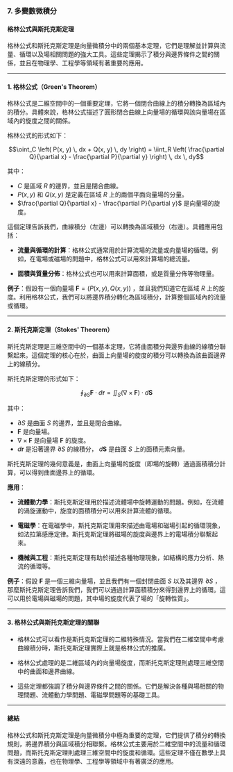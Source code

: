 ### **7. 多變數微積分**  
#### **格林公式與斯托克斯定理**

格林公式和斯托克斯定理是向量微積分中的兩個基本定理，它們是理解並計算與流量、循環以及場相關問題的強大工具。這些定理揭示了積分與邊界條件之間的關係，並且在物理學、工程學等領域有著重要的應用。

---

#### **1. 格林公式（Green's Theorem）**

格林公式是二維空間中的一個重要定理，它將一個閉合曲線上的積分轉換為區域內的積分。具體來說，格林公式描述了圓形閉合曲線上向量場的循環與該向量場在區域內的旋度之間的關係。

格林公式的形式如下：


```math
\oint_C \left( P(x, y) \, dx + Q(x, y) \, dy \right) = \iint_R \left( \frac{\partial Q}{\partial x} - \frac{\partial P}{\partial y} \right) \, dx \, dy
```


其中：

-  $`C`$  是區域  $`R`$  的邊界，並且是閉合曲線。
-  $`P(x, y)`$  和  $`Q(x, y)`$  是定義在區域  $`R`$  上的兩個平面向量場的分量。
-  $`\frac{\partial Q}{\partial x} - \frac{\partial P}{\partial y}`$  是向量場的旋度。

這個定理告訴我們，曲線積分（左邊）可以轉換為區域積分（右邊）。具體應用包括：

- **流量與循環的計算**：格林公式通常用於計算流場的流量或向量場的循環。例如，在電場或磁場的問題中，格林公式可以用來計算場的總流量。
  
- **面積與質量分佈**：格林公式也可以用來計算面積，或是質量分佈等物理量。

**例子**：假設有一個向量場  $`\mathbf{F} = (P(x, y), Q(x, y))`$ ，並且我們知道它在區域  $`R`$  上的旋度。利用格林公式，我們可以將邊界積分轉化為區域積分，計算整個區域內的流量或循環。

---

#### **2. 斯托克斯定理（Stokes' Theorem）**

斯托克斯定理是三維空間中的一個基本定理，它將曲面積分與邊界曲線的線積分聯繫起來。這個定理的核心在於，曲面上向量場的旋度的積分可以轉換為該曲面邊界上的線積分。

斯托克斯定理的形式如下：


```math
\oint_{\partial S} \mathbf{F} \cdot d\mathbf{r} = \iint_S \left( \nabla \times \mathbf{F} \right) \cdot d\mathbf{S}
```


其中：

-  $`\partial S`$  是曲面  $`S`$  的邊界，並且是閉合曲線。
-  $`\mathbf{F}`$  是向量場。
-  $`\nabla \times \mathbf{F}`$  是向量場  $`\mathbf{F}`$  的旋度。
-  $`d\mathbf{r}`$  是沿著邊界  $`\partial S`$  的線積分， $`d\mathbf{S}`$  是曲面  $`S`$  上的面積元素向量。

斯托克斯定理的幾何意義是，曲面上向量場的旋度（即場的旋轉）通過面積積分計算，可以得到曲面邊界上的循環。

**應用**：

- **流體動力學**：斯托克斯定理用於描述流體場中旋轉運動的問題。例如，在流體的渦旋運動中，旋度的面積積分可以用來計算流體的循環。
  
- **電磁學**：在電磁學中，斯托克斯定理用來描述由電場和磁場引起的循環現象，如法拉第感應定律。斯托克斯定理將磁場的旋度與邊界上的電場積分聯繫起來。

- **機械與工程**：斯托克斯定理有助於描述各種物理現象，如結構的應力分析、熱流的循環等。

**例子**：假設  $`\mathbf{F}`$  是一個三維向量場，並且我們有一個封閉曲面  $`S`$  以及其邊界  $`\partial S`$ ，那麼斯托克斯定理告訴我們，我們可以通過計算面積積分來得到邊界上的循環。這可以用於電場與磁場的問題，其中場的旋度代表了場的「旋轉性質」。

---

#### **3. 格林公式與斯托克斯定理的關聯**

- 格林公式可以看作是斯托克斯定理的二維特殊情況。當我們在二維空間中考慮曲線積分時，斯托克斯定理實際上就是格林公式的推廣。
  
- 格林公式處理的是二維區域內的向量場旋度，而斯托克斯定理則處理三維空間中的曲面和邊界曲線。

- 這些定理都強調了積分與邊界條件之間的關係。它們是解決各種與場相關的物理問題、流體動力學問題、電磁學問題等的基礎工具。

---

#### **總結**

格林公式和斯托克斯定理是向量微積分中極為重要的定理，它們提供了積分的轉換規則，將邊界積分與區域積分相聯繫。格林公式主要用於二維空間中的流量和循環問題，而斯托克斯定理則處理三維空間中的旋度和循環。這些定理不僅在數學上具有深遠的意義，也在物理學、工程學等領域中有著廣泛的應用。